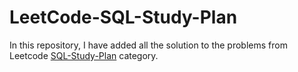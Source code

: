 # LeetCode-SQL-Study-Plan
In this repository, I have added all the solution to the problems from Leetcode [SQL-Study-Plan](https://leetcode.com/study-plan/sql/) category.
